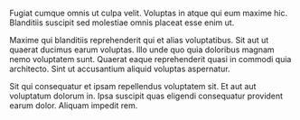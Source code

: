 Fugiat cumque omnis ut culpa velit. Voluptas in atque qui eum maxime hic. Blanditiis suscipit sed molestiae omnis placeat esse enim ut.
 Maxime qui blanditiis reprehenderit qui et alias voluptatibus. Sit aut ut quaerat ducimus earum voluptas. Illo unde quo quia doloribus magnam nemo voluptatem sunt. Quaerat eaque reprehenderit quasi in commodi quia architecto. Sint ut accusantium aliquid voluptas aspernatur.
 Sit qui consequatur et ipsam repellendus voluptatem sit. Et aut aut voluptatum dolorum in. Ipsa suscipit quas eligendi consequatur provident earum dolor. Aliquam impedit rem.